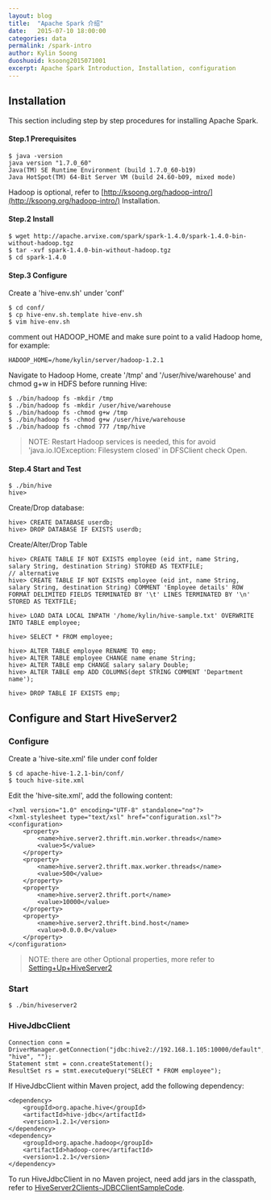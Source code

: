 ```yaml
---
layout: blog
title:  "Apache Spark 介绍"
date:   2015-07-10 18:00:00
categories: data
permalink: /spark-intro
author: Kylin Soong
duoshuoid: ksoong2015071001
excerpt: Apache Spark Introduction, Installation, configuration
---
```


## Installation

This section including step by step procedures for installing Apache Spark.


#### Step.1 Prerequisites

~~~
$ java -version
java version "1.7.0_60"
Java(TM) SE Runtime Environment (build 1.7.0_60-b19)
Java HotSpot(TM) 64-Bit Server VM (build 24.60-b09, mixed mode)
~~~

Hadoop is optional, refer to [http://ksoong.org/hadoop-intro/](http://ksoong.org/hadoop-intro/) Installation.

#### Step.2 Install

~~~
$ wget http://apache.arvixe.com/spark/spark-1.4.0/spark-1.4.0-bin-without-hadoop.tgz
$ tar -xvf spark-1.4.0-bin-without-hadoop.tgz
$ cd spark-1.4.0
~~~

#### Step.3 Configure

Create a 'hive-env.sh' under 'conf'

~~~
$ cd conf/
$ cp hive-env.sh.template hive-env.sh
$ vim hive-env.sh
~~~

comment out HADOOP_HOME and make sure point to a valid Hadoop home, for example:

~~~
HADOOP_HOME=/home/kylin/server/hadoop-1.2.1
~~~

Navigate to Hadoop Home, create '/tmp' and '/user/hive/warehouse' and chmod g+w in HDFS before running Hive:

~~~
$ ./bin/hadoop fs -mkdir /tmp
$ ./bin/hadoop fs -mkdir /user/hive/warehouse
$ ./bin/hadoop fs -chmod g+w /tmp
$ ./bin/hadoop fs -chmod g+w /user/hive/warehouse
$ ./bin/hadoop fs -chmod 777 /tmp/hive
~~~

> NOTE: Restart Hadoop services is needed, this for avoid 'java.io.IOException: Filesystem closed' in DFSClient check Open.

#### Step.4 Start and Test

~~~
$ ./bin/hive
hive>
~~~

Create/Drop database:

~~~
hive> CREATE DATABASE userdb;
hive> DROP DATABASE IF EXISTS userdb;
~~~

Create/Alter/Drop Table 

~~~
hive> CREATE TABLE IF NOT EXISTS employee (eid int, name String, salary String, destination String) STORED AS TEXTFILE;
// alternative
hive> CREATE TABLE IF NOT EXISTS employee (eid int, name String, salary String, destination String) COMMENT 'Employee details' ROW FORMAT DELIMITED FIELDS TERMINATED BY '\t' LINES TERMINATED BY '\n' STORED AS TEXTFILE;

hive> LOAD DATA LOCAL INPATH '/home/kylin/hive-sample.txt' OVERWRITE INTO TABLE employee;

hive> SELECT * FROM employee;

hive> ALTER TABLE employee RENAME TO emp;
hive> ALTER TABLE employee CHANGE name ename String;
hive> ALTER TABLE emp CHANGE salary salary Double;
hive> ALTER TABLE emp ADD COLUMNS(dept STRING COMMENT 'Department name');

hive> DROP TABLE IF EXISTS emp;
~~~

## Configure and Start HiveServer2

### Configure

Create a 'hive-site.xml' file under conf folder

~~~
$ cd apache-hive-1.2.1-bin/conf/
$ touch hive-site.xml
~~~

Edit the 'hive-site.xml', add the following content:

~~~
<?xml version="1.0" encoding="UTF-8" standalone="no"?>
<?xml-stylesheet type="text/xsl" href="configuration.xsl"?>
<configuration>
    <property>
        <name>hive.server2.thrift.min.worker.threads</name>
        <value>5</value>
    </property>
    <property>
        <name>hive.server2.thrift.max.worker.threads</name>
        <value>500</value>
    </property>
    <property>
        <name>hive.server2.thrift.port</name>
        <value>10000</value>
    </property>
    <property>
        <name>hive.server2.thrift.bind.host</name>
        <value>0.0.0.0</value>
    </property>
</configuration>
~~~

> NOTE: there are other Optional properties, more refer to [Setting+Up+HiveServer2](https://cwiki.apache.org/confluence/display/Hive/Setting+Up+HiveServer2)

### Start

~~~
$ ./bin/hiveserver2
~~~

### HiveJdbcClient

~~~
Connection conn = DriverManager.getConnection("jdbc:hive2://192.168.1.105:10000/default", "hive", "");
Statement stmt = conn.createStatement();
ResultSet rs = stmt.executeQuery("SELECT * FROM employee");
~~~

If HiveJdbcClient within Maven project, add the following dependency:

~~~
<dependency>
	<groupId>org.apache.hive</groupId>
	<artifactId>hive-jdbc</artifactId>
	<version>1.2.1</version>
</dependency>
<dependency>
	<groupId>org.apache.hadoop</groupId>
	<artifactId>hadoop-core</artifactId>
	<version>1.2.1</version>
</dependency>
~~~

To run HiveJdbcClient in no Maven project, need add jars in the classpath, refer to [HiveServer2Clients-JDBCClientSampleCode](https://cwiki.apache.org/confluence/display/Hive/HiveServer2+Clients#HiveServer2Clients-JDBCClientSampleCode).
